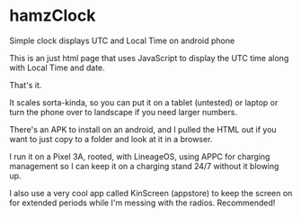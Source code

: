 # hamzClock
Simple clock displays UTC and Local Time on android phone

This is an just html page that uses JavaScript to display the UTC time along with Local Time and date.

That's it.

It scales sorta-kinda, so you can put it on a tablet (untested) or laptop or turn the phone over to landscape if you need larger numbers.

There's an APK to install on an android, and I pulled the HTML out if you want to just copy to a folder and look at it in a browser.

I run it on a Pixel 3A, rooted, with LineageOS, using APPC for charging management so I can keep it on a charging stand 24/7 without it blowing up.

I also use a very cool app called KinScreen (appstore) to keep the screen on for extended periods while I'm messing with the radios. Recommended!
